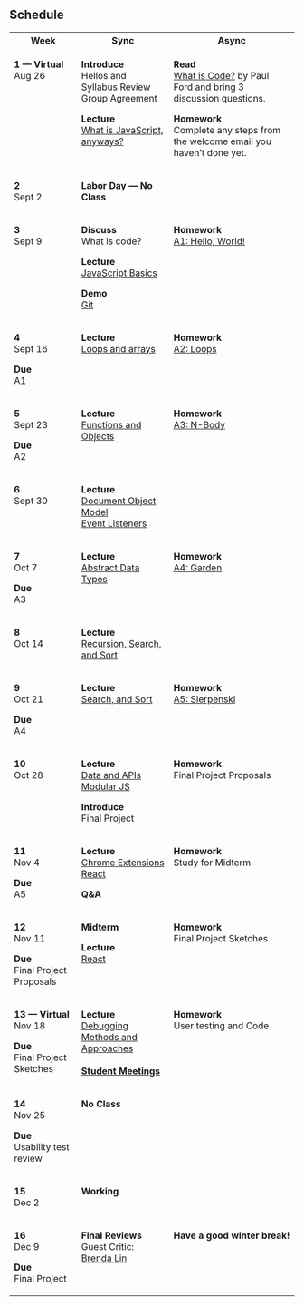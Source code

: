 ## Schedule

<table>
  <tbody>
    <tr>
      <th>Week</th>
      <th>Sync</th>
      <th>Async</th>
    </tr>
    <tr valign="top">
      <td>
        <p>
          <strong>1 — Virtual</strong><br>
          Aug 26
        </p>
      </td>
      <td>
        <p>
          <strong>Introduce</strong><br>
          Hellos and Syllabus Review<br>
          Group Agreement
        </p>
        <p>
          <strong>Lecture</strong><br>
          <a href="/topics/what-is-javascript/">What is JavaScript, anyways?</a>
        </p>
      </td>
      <td>
        <p>
          <strong>Read</strong><br>
          <a href="https://www.bloomberg.com/graphics/2015-paul-ford-what-is-code/">What is Code?</a> by Paul Ford and bring 3 discussion questions.
        </p>
        <p>
          <strong>Homework</strong><br>
          Complete any steps from the welcome email you haven’t done yet.
        </p>
      </td>
    </tr>
    <tr valign="top">
      <td>
        <p>
          <strong>2</strong><br>
          Sept 2
        </p>
      </td>
      <td>
        <p>
          <strong>Labor Day — No Class</strong>
        </p>
      </td>
      <td>
      </td>
    </tr>
    <tr valign="top">
      <td>
        <p>
          <strong>3</strong><br>
          Sept 9
        </p>
      </td>
      <td>
        <p>
          <strong>Discuss</strong><br>
          What is code?
        </p>
        <p>
          <strong>Lecture</strong><br>
          <a href="/topics/js-basics/">JavaScript Basics</a>
        </p>
        <p>
          <strong>Demo</strong><br>
          <a href="/topics/git/">Git</a>
        </p>
      </td>
      <td>
        <p>
          <strong>Homework</strong><br>
          <a href="/assignments#a1-hello-world">A1: Hello, World!</a>
        </p>
      </td>
    </tr>
    <tr valign="top">
      <td>
        <p>
          <strong>4</strong><br>
          Sept 16
        </p>
        <p>
          <strong>Due</strong><br>
          A1
        </p>
      </td>
      <td>
        <p>
          <strong>Lecture</strong><br>
          <a href="/topics/loops-and-arrays">Loops and arrays</a>
        </p>
      </td>
      <td>
        <p>
          <strong>Homework</strong><br>          
          <a href="/assignments#a2-loops">A2: Loops</a>
        </p>
      </td>
    </tr>
    <tr valign="top">
      <td>
        <p>
          <strong>5</strong><br>
          Sept 23
        </p>
        <p>
          <strong>Due</strong><br>
          A2
        </p>
      </td>
      <td>
        <p>
          <strong>Lecture</strong><br>
          <a href="/topics/functions-objects/">Functions and Objects</a>
        </p>
      </td>
      <td>
        <p>
          <strong>Homework</strong><br>
          <a href="/assignments#a3-n-body-pair">A3: N-Body</a>
        </p>
      </td>
    </tr>
    <tr valign="top">
      <td>
        <p>
          <strong>6</strong><br>
          Sept 30
        </p>
      </td>
      <td>
        <p>
          <strong>Lecture</strong><br>
          <a href="/topics/dom-event-listeners/">Document Object Model</a><br>
          <a href="/topics/dom-event-listeners">Event Listeners</a>
        </p>
      </td>
      <td>
      </td>
    </tr>
    <tr valign="top">
      <td>
        <p>
          <strong>7</strong><br>
          Oct 7
        </p>
        <p>
          <strong>Due</strong><br>
          A3
        </p>
      </td>
      <td>
        <p>
          <strong>Lecture</strong><br>
          <a href="/topics/adt">Abstract Data Types</a>
        </p>
      </td>
      <td>
        <p>
          <strong>Homework</strong><br>
          <a href="/assignments#a4-garden-pair">A4: Garden</a>
        </p>
      </td>
    </tr>
    <tr valign="top">
      <td>
        <p>
          <strong>8</strong><br>
          Oct 14
        </p>
      </td>
      <td>
        <p>
          <strong>Lecture</strong><br>
          <a href="/topics/recursion-search-sort/">Recursion, Search, and Sort</a>
        </p>
      </td>
      <td>
      </td>
    </tr>
    <tr valign="top">
      <td>
        <p>
          <strong>9</strong><br>
          Oct 21
        </p>
        <p>
          <strong>Due</strong><br>
          A4
        </p>
      </td>
      <td>
        <p>
          <strong>Lecture</strong><br>
          <a href="/topics/recursion-search-sort/">Search, and Sort</a><br>
        </p>
      </td>
      <td>
        <p>
          <strong>Homework</strong><br>
          <a href="/assignments#a5-sierpenski-pair">A5: Sierpenski</a>
        </p>
      </td>
    </tr>
    <tr valign="top">
      <td>
        <p>
          <strong>10</strong><br>
          Oct 28
        </p>
      </td>
      <td>
        <p>
          <strong>Lecture</strong><br>
          <a href="/topics/data/">Data and APIs</a><br>
          <a href="/topics/modular-js/">Modular JS</a>
        </p>
        <p>
          <strong>Introduce</strong><br>
          Final Project
        </p>
      </td>
      <td>
        <p>
          <strong>Homework</strong><br>
          Final Project Proposals
        </p>
      </td>
    </tr>
    <tr valign="top">
      <td>
        <p>
          <strong>11</strong><br>
          Nov 4
        </p>
        <p>
          <strong>Due</strong><br>
          A5
        </p>
      </td>
      <td>
        <p>
          <strong>Lecture</strong><br>
            <a href="https://developer.chrome.com/docs/extensions/get-started">Chrome Extensions</a><br>
            <a href="/topics/react/">React</a>
        </p>
        <p>
          <strong>Q&A</strong>
        </p>
      </td>
      <td>
        <p>
          <strong>Homework</strong><br>
          Study for Midterm
        </p>
      </td>
    </tr>
    <tr valign="top">
      <td>
        <p>
          <strong>12</strong><br>
          Nov 11
        </p>
        <p>
          <strong>Due</strong><br>
          Final Project Proposals
        </p>
      </td>
      <td>
        <p>
          <strong>Midterm</strong><br>
        </p>
        <p>
          <strong>Lecture</strong><br>
          <a href="/topics/react/">React</a>
        </p>
      </td>
      <td>
        <p>
          <strong>Homework</strong><br>
          Final Project Sketches
        </p>
      </td>
    </tr>
    <tr valign="top">
      <td>
        <p>
          <strong>13 — Virtual</strong><br>
          Nov 18
        </p>
        <p>
          <strong>Due</strong><br>
          Final Project Sketches
        </p>
      </td>
      <td>
        <p>
          <strong>Lecture</strong><br>
          <a href="/topics/shortcuts-and-debugging">Debugging Methods and Approaches</a><br><br>
          <strong><a href="https://docs.google.com/spreadsheets/d/1SBqe9Y373SoCpklGboMHeRXfJ5BCkFSYankN1-lT3iw/edit?usp=sharing">Student Meetings</a></strong>
        </p>
      </td>
      <td>
        <p>
          <strong>Homework</strong><br>
          User testing and Code
        </p>
      </td>
    </tr>
    <tr valign="top">
      <td>
        <p>
          <strong>14</strong><br>
          Nov 25
        </p>
        <p>
          <strong>Due</strong><br>
          Usability test review
        </p>
      </td>
      <td>
        <p>
          <strong>No Class</strong>
        </p>
      </td>
      <td>
      </td>
    </tr>
    <tr valign="top">
      <td>
        <p>
          <strong>15</strong><br>
          Dec 2
        </p>
      </td>
      <td>
        <p>
          <strong>Working</strong>
        </p>
      </td>
      <td>
      </td>
    </tr>
    <tr valign="top">
      <td>
        <p>
          <strong>16</strong><br>
          Dec 9
        </p>
        <p>
          <strong>Due</strong><br>
          Final Project
        </p>
      </td>
      <td>
        <p>
          <strong>Final Reviews</strong><br>
          Guest Critic: <a href="https://brendaxlin.com/">Brenda Lin</a>
        </p>
      </td>
      <td>
        <p>
          <strong>Have a good winter break!</strong>
        </p>
      </td>
    </tr>
  </tbody>
</table>
